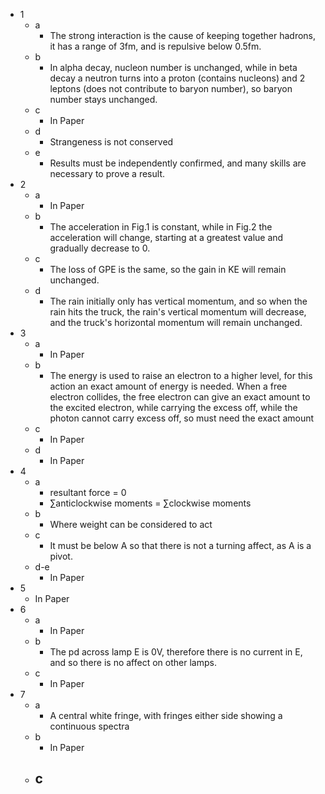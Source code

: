 - 1
	- a
		- The strong interaction is the cause of keeping together hadrons, it has a range of 3fm, and is repulsive below 0.5fm.
	- b
		- In alpha decay, nucleon number is unchanged, while in beta decay a neutron turns into a proton (contains nucleons) and 2 leptons (does not contribute to baryon number), so baryon number stays unchanged.
	- c
		- In Paper
	- d
		- Strangeness is not conserved
	- e
		- Results must be independently confirmed, and many skills are necessary to prove a result.
- 2
	- a
		- In Paper
	- b
		- The acceleration in Fig.1 is constant, while in Fig.2 the acceleration will change, starting at a greatest value and gradually decrease to 0.
	- c
		- The loss of GPE is the same, so the gain in KE will remain unchanged.
	- d
		- The rain initially only has vertical momentum, and so when the rain hits the truck, the rain's vertical momentum will decrease, and the truck's horizontal momentum will remain unchanged.
- 3
	- a
		- In Paper
	- b
		- The energy is used to raise an electron to a higher level, for this action an exact amount of energy is needed. When a free electron collides, the free electron can give an exact amount to the excited electron, while carrying the excess off, while the photon cannot carry excess off, so must need the exact amount
	- c
		- In Paper
	- d
		- In Paper
- 4
	- a
		- resultant force = 0
		- $\sum$anticlockwise moments = $\sum$clockwise moments
	- b
		- Where weight can be considered to act
	- c
		- It must be below A so that there is not a turning affect, as A is a pivot.
	- d-e
		- In Paper
- 5
	- In Paper
- 6
	- a
		- In Paper
	- b
		- The pd across lamp E is 0V, therefore there is no current in E, and so there is no affect on other lamps.
	- c
		- In Paper
- 7
	- a
		- A central white fringe, with fringes either side showing a continuous spectra
	- b
		- In Paper
	- c
		- 